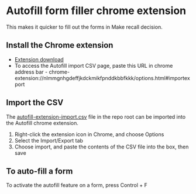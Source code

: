 # Autofill form filler chrome extension

This makes it quicker to fill out the forms in Make recall decision.

## Install the Chrome extension
* [Extension download](https://chrome.google.com/webstore/detail/autofill/nlmmgnhgdeffjkdckmikfpnddkbbfkkk)
* To access the Autofill import CSV page, paste this URL in chrome address bar - chrome-extension://nlmmgnhgdeffjkdckmikfpnddkbbfkkk/options.html#importexport

## Import the CSV
The [autofill-extension-import.csv](./scripts/autofill-extension-import.csv) file in the repo root can be imported into the Autofill chrome extension.
1. Right-click the extension icon in Chrome, and choose Options
2. Select the Import/Export tab
3. Choose import, and paste the contents of the CSV file into the box, then save

## To auto-fill a form
To activate the autofill feature on a form, press Control + F
